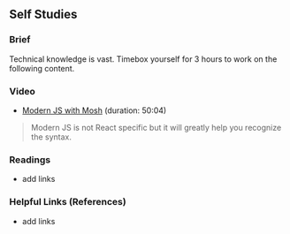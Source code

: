 ## Self Studies

### Brief

Technical knowledge is vast. Timebox yourself for 3 hours to work on the following content.

### Video 

- [Modern JS with Mosh](https://youtu.be/NCwa_xi0Uuc) (duration: 50:04)
> Modern JS is not React specific but it will greatly help you recognize the syntax. 

### Readings

- add links

### Helpful Links (References)

- add links



